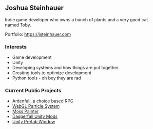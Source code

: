 ## Joshua Steinhauer

Indie game developer who owns a bunch of plants and a very good cat named Toby.

Portfolio: https://jsteinhauer.com

### Interests
* Game development
* Unity
* Developing systems and how things are put together
* Creating tools to optimize development 
* Python tools - oh boy they are rad

### Current Public Projects
* [Ardenfall, a choice based RPG](https://ardenfall.com)
* [WebGL Particle System](https://github.com/joshcamas/webgl-particle-system)
* [Moss Painter](https://github.com/joshcamas/moss-painter)
* [Daggerfall Unity Mods](https://github.com/joshcamas/daggerfall-unity-mods)
* [Unity Prefab Window](https://github.com/joshcamas/prefab-library)
